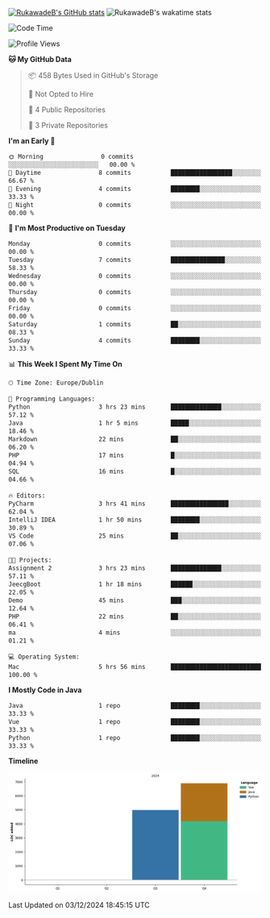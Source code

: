 
[![RukawadeB's GitHub stats](https://github-readme-stats.vercel.app/api?username=RukawadeB&hide=prs&show_icons=true&theme=omni)](https://github.com/anuraghazra/github-readme-stats)
![RukawadeB's wakatime stats](https://github-readme-stats.vercel.app/api/wakatime?username=RukawadeB)

<!--START_SECTION:waka-->
![Code Time](http://img.shields.io/badge/Code%20Time-162%20hrs%2020%20mins-blue)

![Profile Views](http://img.shields.io/badge/Profile%20Views-41-blue)

**🐱 My GitHub Data** 

> 📦 458 Bytes Used in GitHub's Storage 
 > 
> 🚫 Not Opted to Hire
 > 
> 📜 4 Public Repositories 
 > 
> 🔑 3 Private Repositories 
 > 
**I'm an Early 🐤** 

```text
🌞 Morning                0 commits           ░░░░░░░░░░░░░░░░░░░░░░░░░   00.00 % 
🌆 Daytime                8 commits           █████████████████░░░░░░░░   66.67 % 
🌃 Evening                4 commits           ████████░░░░░░░░░░░░░░░░░   33.33 % 
🌙 Night                  0 commits           ░░░░░░░░░░░░░░░░░░░░░░░░░   00.00 % 
```
📅 **I'm Most Productive on Tuesday** 

```text
Monday                   0 commits           ░░░░░░░░░░░░░░░░░░░░░░░░░   00.00 % 
Tuesday                  7 commits           ███████████████░░░░░░░░░░   58.33 % 
Wednesday                0 commits           ░░░░░░░░░░░░░░░░░░░░░░░░░   00.00 % 
Thursday                 0 commits           ░░░░░░░░░░░░░░░░░░░░░░░░░   00.00 % 
Friday                   0 commits           ░░░░░░░░░░░░░░░░░░░░░░░░░   00.00 % 
Saturday                 1 commits           ██░░░░░░░░░░░░░░░░░░░░░░░   08.33 % 
Sunday                   4 commits           ████████░░░░░░░░░░░░░░░░░   33.33 % 
```


📊 **This Week I Spent My Time On** 

```text
🕑︎ Time Zone: Europe/Dublin

💬 Programming Languages: 
Python                   3 hrs 23 mins       ██████████████░░░░░░░░░░░   57.12 % 
Java                     1 hr 5 mins         █████░░░░░░░░░░░░░░░░░░░░   18.46 % 
Markdown                 22 mins             ██░░░░░░░░░░░░░░░░░░░░░░░   06.20 % 
PHP                      17 mins             █░░░░░░░░░░░░░░░░░░░░░░░░   04.94 % 
SQL                      16 mins             █░░░░░░░░░░░░░░░░░░░░░░░░   04.66 % 

🔥 Editors: 
PyCharm                  3 hrs 41 mins       ████████████████░░░░░░░░░   62.04 % 
IntelliJ IDEA            1 hr 50 mins        ████████░░░░░░░░░░░░░░░░░   30.89 % 
VS Code                  25 mins             ██░░░░░░░░░░░░░░░░░░░░░░░   07.06 % 

🐱‍💻 Projects: 
Assignment 2             3 hrs 23 mins       ██████████████░░░░░░░░░░░   57.11 % 
JeecgBoot                1 hr 18 mins        ██████░░░░░░░░░░░░░░░░░░░   22.05 % 
Demo                     45 mins             ███░░░░░░░░░░░░░░░░░░░░░░   12.64 % 
PHP                      22 mins             ██░░░░░░░░░░░░░░░░░░░░░░░   06.41 % 
ma                       4 mins              ░░░░░░░░░░░░░░░░░░░░░░░░░   01.21 % 

💻 Operating System: 
Mac                      5 hrs 56 mins       █████████████████████████   100.00 % 
```

**I Mostly Code in Java** 

```text
Java                     1 repo              ████████░░░░░░░░░░░░░░░░░   33.33 % 
Vue                      1 repo              ████████░░░░░░░░░░░░░░░░░   33.33 % 
Python                   1 repo              ████████░░░░░░░░░░░░░░░░░   33.33 % 
```



**Timeline**

![Lines of Code chart](https://raw.githubusercontent.com/RukawadeB/RukawadeB/main/assets/bar_graph.png)


 Last Updated on 03/12/2024 18:45:15 UTC
<!--END_SECTION:waka-->



